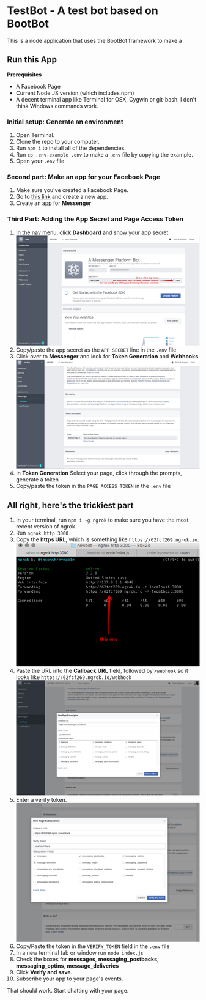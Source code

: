 # TestBot - A test bot based on BootBot

This is a node application that uses the BootBot framework to make a 

## Run this App

**Prerequisites**
- A Facebook Page
- Current Node JS version (which includes npm)
- A decent terminal app like Terminal for OSX, Cygwin or git-bash. I don't think Windows commands work.

### Initial setup: Generate an environment
1. Open Terminal.
2. Clone the repo to your computer.
3. Run `npm i` to install all of the dependencies.
4. Run `cp .env.example .env` to make a `.env` file by copying the example.
5. Open your `.env` file.

### Second part: Make an app for your Facebook Page
1. Make sure you've created a Facebook Page.
2. Go to [this link](https://developers.facebook.com/apps/) and create a new app.
3. Create an app for **Messenger**

### Third Part: Adding the App Secret and Page Access Token
1. In the nav menu, click **Dashboard** and show your app secret
![](app-secret.png)
2. Copy/paste the app secret as the `APP SECRET` line in the `.env` file
3. Click over to **Messenger** and look for **Token Generation** and **Webhooks**
![](tokens-webhooks.png)
4. In **Token Generation** Select your page, click through the prompts, generate a token
5. Copy/paste the token in the `PAGE_ACCESS_TOKEN` in the `.env` file


## All right, here's the trickiest part

1. In your terminal, run `npm i -g ngrok` to make sure you have the most recent version of ngrok.
2. Run `ngrok http 3000`
3. Copy the **https URL**, which is something like `https://62fcf269.ngrok.io`.
![](ngrok-address.png)
4.  Paste the URL into the **Callback URL** field, followed by `/webhook` so it looks like `https://62fcf269.ngrok.io/webhook`
![](webhook.png)
5. Enter a verify token.
![](verify-token.png)
6. Copy/Paste the token in the `VERIFY_TOKEN` field in the `.env` file
7. In a new terminal tab or window run `node index.js`
8. Check the boxes for **messages**, **messaging_postbacks**, **messaging_optins**, **message_deliveries**
9. Click **Verify and save**.
10. Subscribe your app to your page's events.

That should work. Start chatting with your page.